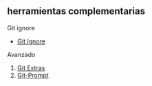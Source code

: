 ##  herramientas complementarias

Git ignore

* [Git Ignore](https://www.gitignore.io/)

Avanzado

1. [Git Extras](https://github.com/visionmedia/git-extras)
2. [Git-Prompt](http://volnitsky.com/project/git-prompt/)
